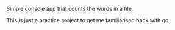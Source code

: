 Simple console app that counts the words in a file.

This is just a practice project to get me familiarised back with go
